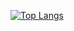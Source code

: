 [![Top Langs](https://github-readme-stats.vercel.app/api/top-langs/?username=pedromchd&layout=compact&theme=onedark&hide=python)](https://github.com/anuraghazra/github-readme-stats)
